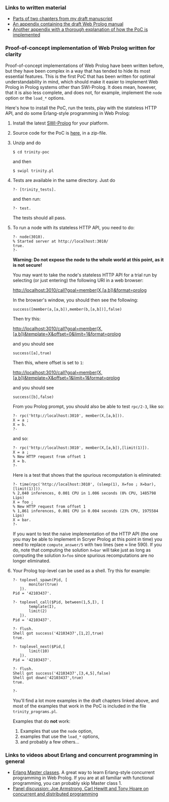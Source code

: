 

### Links to written material

- [Parts of two chapters from my draft manuscript](documents/parts-of-chapter-2-and-3.pdf)
- [An appendix containing the draft Web Prolog manual](documents/manual-draft.pdf)
- [Another appendix with a thorough explanation of how the PoC is implemented](documents/how-to-implement-a-node.pdf)


### Proof-of-concept implementation of Web Prolog written for clarity

Proof-of-concept implementations of Web Prolog have been written before, but they have been complex in a way that has tended to hide its most essential features. This is the first PoC that has been written for optimal understandability in mind, which should make it easier to implement Web Prolog in Prolog systems other than SWI-Prolog. It does mean, however, that it is also less complete, and does not, for example, implement the `node` option or the `load_*` options.

Here's how to install the PoC, run the tests, play with the stateless HTTP API, and do some Erlang-style programming in Web Prolog:

1. Install the latest [SWI-Prolog](https://www.swi-prolog.org/download/devel) for your platform.
2. Source code for the PoC is [here](src/trinity-poc.zip), in a zip-file. 
3. Unzip and do
   ```
   $ cd trinity-poc
   ```
   and then 

   ```
   $ swipl trinity.pl
   ```

4. Tests are available in the same directory. Just do

   ```
   ?- [trinity_tests]. 
   ``` 
   and then run:

   ```
   ?- test.
   ``` 
   The tests should all pass.

5. To run a node with its stateless HTTP API, you need to do:

   ```text
   ?- node(3010).
   % Started server at http://localhost:3010/
   true.
   ?- 
   ``` 

   **Warning: Do not expose the node to the whole world at this point, as it is not secure!**

   You may want to take the node's stateless HTTP API for a trial run by selecting (or just entering) the following URI in a web browser:


   [http://localhost:3010/call?goal=member(X,[a,b])&format=prolog](http://localhost:3010/call?goal=member(X,[a,b])&format=prolog)

   In the browser's window, you should then see the following:

   ```
   success([member(a,[a,b]),member(b,[a,b])],false)
   ```

   Then try this:


   [http://localhost:3010/call?goal=member(X,[a,b])&template=X&offset=0&limit=1&format=prolog](http://localhost:3010/call?goal=member(X,[a,b])&template=X&offset=0&limit=1&format=prolog)



   and you should see

   ```
   success([a],true)
   ```

   Then this, where offset is set to `1`:


   [http://localhost:3010/call?goal=member(X,[a,b])&template=X&offset=1&limit=1&format=prolog](http://localhost:3010/call?goal=member(X,[a,b])&template=X&offset=1&limit=1&format=prolog)


    and you should see

   ```text
   success([b],false)
   ```

   From you Prolog prompt, you should also be able to test `rpc/2-3`, like so:

   ```text
   ?- rpc('http://localhost:3010', member(X,[a,b])).
   X = a ;
   X = b.
   ?-
   ```
   and so:

   ```text
   ?- rpc('http://localhost:3010', member(X,[a,b]),[limit(1)]).
   X = a ;
   % New HTTP request from offset 1
   X = b.
   ?-
   ```

   Here is a test that shows that the spurious recomputation is eliminated:  

   ```text
   ?- time(rpc('http://localhost:3010', (sleep(1), X=foo ; X=bar), [limit(1)])).
   % 2,040 inferences, 0.001 CPU in 1.006 seconds (0% CPU, 1485798 Lips)
   X = foo ;
   % New HTTP request from offset 1
   % 1,861 inferences, 0.001 CPU in 0.004 seconds (23% CPU, 1975584 Lips)
   X = bar.
   ?- 
   ```

   If you want to test the naive implementation of the HTTP API (the one you may be able to implement in Scryer Prolog at this point in time) you need to replace `compute_answer/5` with two lines (see ≈ line 590). If you do, note that computing the solution `X=bar` will take just as long as computing the solution `X=foo` since spurious recomputations are no longer eliminated.

6. Your Prolog top-level can be used as a shell. Try this for example:

   ```text
   ?- toplevel_spawn(Pid, [
          monitor(true)
      ]).
   Pid = '42103437'.
   
   ?- toplevel_call($Pid, between(1,5,I), [
          template(I),
          limit(2)
      ]).
   Pid = '42103437'.
   
   ?- flush.
   Shell got success('42103437',[1,2],true)
   true.
   
   ?- toplevel_next($Pid,[
          limit(10)
      ]).
   Pid = '42103437'.
   
   ?- flush.
   Shell got success('42103437',[3,4,5],false)
   Shell got down('42103437',true)
   true.
   
   ?- 
   ```
  
   You'll find a lot more examples in the draft chapters linked above, and most of the examples that work in the PoC is included in the file `trinity_programs.pl`.
   
   Examples that do **not** work:
   
   1. Examples that use the `node` option,
   2. examples that use the `load_*` options,
   3. and probably a few others...




### Links to videos about Erlang and concurrent programming in general

- [Erlang Master classes](https://www.cs.kent.ac.uk/ErlangMasterClasses). A great way to learn Erlang-style concurrent programming in Web Prolog. If you are at all familiar with functional programming, you can probably skip Master class 1.
- [Panel discussion: Joe Armstrong, Carl Hewitt and Tony Hoare on concurrent and distributed programming](https://www.youtube.com/watch?v=37wFVVVZlVU)
  